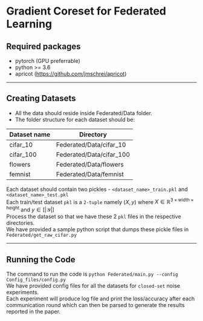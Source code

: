 # Gradient Coreset for Federated Learning

## Required packages
- pytorch (GPU preferrable)
- python >= 3.6
- apricot (https://github.com/jmschrei/apricot)

----------

## Creating Datasets
- All the data should reside inside Federated/Data folder.
- The folder structure for each dataset should be:

| Dataset name      | Directory |
| ----------- | ----------- |
| cifar_10      | Federated/Data/cifar_10   |
| cifar_100   | Federated/Data/cifar_100        |
| flowers      | Federated/Data/flowers       |
| femnist   | Federated/Data/femnist        |

Each dataset should contain two pickles - `<dataset_name>_train.pkl` and `<dataset_name>_test.pkl` </br>
Each train/test dataset `pkl` is a `2-tuple` namely $(X, y)$ where $X \in \mathbb {R}^{3 \times \text{width} \times \text{height}}$ and $y \in [|\mathcal{Y}|]$ </br>
Process the dataset so that we have these $2$ `pkl` files in the respective directories. </br>
We have provided a sample python script that dumps these pickle files in `Federated/get_raw_cifar.py` </br>

----------

## Running the Code
The command to run the code is `python Federated/main.py --config Config_files/config.py` </br>
We have provided config files for all the datasets for `closed-set` noise experiments. </br>
Each experiment will produce log file and print the loss/accuracy after each communication round which can then be parsed to generate the results reported in the paper.

